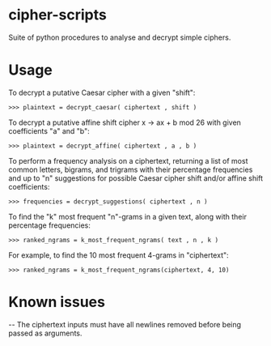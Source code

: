 # cipher-scripts
Suite of python procedures to analyse and decrypt simple ciphers.


# Usage

To decrypt a putative Caesar cipher with a given "shift":

`>>> plaintext = decrypt_caesar( ciphertext , shift )`

To decrypt a putative affine shift cipher x -> ax + b mod 26 with given coefficients "a" and "b":

`>>> plaintext = decrypt_affine( ciphertext , a , b )`

To perform a frequency analysis on a ciphertext, returning a list of most common letters, bigrams, and trigrams with their percentage frequencies and up to "n" suggestions for possible Caesar cipher shift and/or affine shift coefficients:

`>>> frequencies = decrypt_suggestions( ciphertext , n )`

To find the "k" most frequent "n"-grams in a given text, along with their percentage frequencies:

`>>> ranked_ngrams = k_most_frequent_ngrams( text , n , k )`

For example, to find the 10 most frequent 4-grams in "ciphertext":

`>>> ranked_ngrams = k_most_frequent_ngrams(ciphertext, 4, 10)`

# Known issues

-- The ciphertext inputs must have all newlines removed before being passed as arguments.

